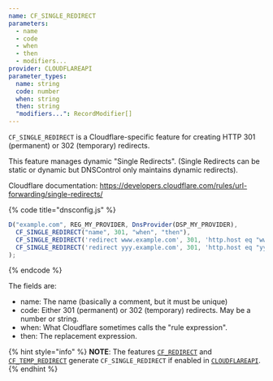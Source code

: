 ```yaml
---
name: CF_SINGLE_REDIRECT
parameters:
  - name
  - code
  - when
  - then
  - modifiers...
provider: CLOUDFLAREAPI
parameter_types:
  name: string
  code: number
  when: string
  then: string
  "modifiers...": RecordModifier[]
---
```


`CF_SINGLE_REDIRECT` is a Cloudflare-specific feature for creating HTTP 301
(permanent) or 302 (temporary) redirects.

This feature manages dynamic "Single Redirects". (Single Redirects can be
static or dynamic but DNSControl only maintains dynamic redirects).

Cloudflare documentation: <https://developers.cloudflare.com/rules/url-forwarding/single-redirects/>

{% code title="dnsconfig.js" %}
```javascript
D("example.com", REG_MY_PROVIDER, DnsProvider(DSP_MY_PROVIDER),
  CF_SINGLE_REDIRECT("name", 301, "when", "then"),
  CF_SINGLE_REDIRECT('redirect www.example.com', 301, 'http.host eq "www.example.com"', 'concat("https://otherplace.com", http.request.uri.path)'),
  CF_SINGLE_REDIRECT('redirect yyy.example.com', 301, 'http.host eq "yyy.example.com"', 'concat("https://survey.stackoverflow.co", "")'),
);
```
{% endcode %}

The fields are:

* name: The name (basically a comment, but it must be unique)
* code: Either 301 (permanent) or 302 (temporary) redirects. May be a number or string.
* when: What Cloudflare sometimes calls the "rule expression".
* then: The replacement expression.

{% hint style="info" %}
**NOTE**: The features [`CF_REDIRECT`](CF_REDIRECT.md) and [`CF_TEMP_REDIRECT`](CF_TEMP_REDIRECT.md) generate `CF_SINGLE_REDIRECT` if enabled in [`CLOUDFLAREAPI`](../../provider/cloudflareapi.md).
{% endhint %}
